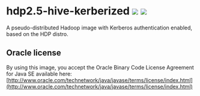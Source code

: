 # hdp2.5-hive-kerberized [![][layers-badge]][layers-link] [![][version-badge]][dockerhub-link]
           
[layers-badge]: https://images.microbadger.com/badges/image/prestodb/hdp2.5-hive-kerberized.svg
[layers-link]: https://microbadger.com/images/prestodb/hdp2.5-hive-kerberized
[version-badge]: https://images.microbadger.com/badges/version/prestodb/hdp2.5-hive-kerberized.svg
[dockerhub-link]: https://hub.docker.com/r/prestodb/hdp2.5-hive-kerberized

A pseudo-distributed Hadoop image with Kerberos authentication enabled, based on the HDP distro.

## Oracle license

By using this image, you accept the Oracle Binary Code License Agreement for Java SE available here:
[http://www.oracle.com/technetwork/java/javase/terms/license/index.html](http://www.oracle.com/technetwork/java/javase/terms/license/index.html)
